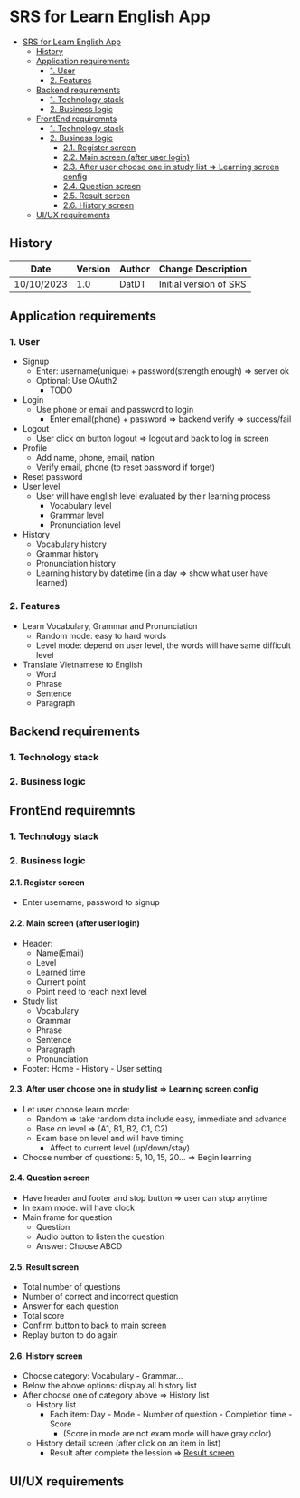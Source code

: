 # SRS for Learn English App
<!-- TOC -->
* [SRS for Learn English App](#srs-for-learn-english-app)
  * [History](#history)
  * [Application requirements](#application-requirements)
    * [1. User](#1-user)
    * [2. Features](#2-features)
  * [Backend requirements](#backend-requirements)
    * [1. Technology stack](#1-technology-stack)
    * [2. Business logic](#2-business-logic)
  * [FrontEnd requiremnts](#frontend-requiremnts)
    * [1. Technology stack](#1-technology-stack)
    * [2. Business logic](#2-business-logic)
      * [2.1. Register screen](#21-register-screen)
      * [2.2. Main screen (after user login)](#22-main-screen--after-user-login-)
      * [2.3. After user choose one in study list => Learning screen config](#23-after-user-choose-one-in-study-list---learning-screen-config)
      * [2.4. Question screen](#24-question-screen)
      * [2.5. Result screen](#25-result-screen)
      * [2.6. History screen](#26-history-screen)
  * [UI/UX requirements](#uiux-requirements)
<!-- TOC -->
## History
|Date|Version|Author|Change Description|
|----|-------|------|------------------|
|10/10/2023|1.0|DatDT|Initial version of SRS|

## Application requirements
### 1. User
- Signup
  - Enter: username(unique) + password(strength enough) => server ok
  - Optional: Use OAuth2
    - TODO
- Login
  - Use phone or email and password to login
    - Enter email(phone) + password => backend verify => success/fail
- Logout
  - User click on button logout => logout and back to log in screen
- Profile
  - Add name, phone, email, nation
  - Verify email, phone (to reset password if forget)
- Reset password
- User level
  - User will have english level evaluated by their learning process
    - Vocabulary level
    - Grammar level
    - Pronunciation level
- History
  - Vocabulary history
  - Grammar history
  - Pronunciation history
  - Learning history by datetime (in a day => show what user have learned)
### 2. Features
- Learn Vocabulary, Grammar and Pronunciation
  - Random mode: easy to hard words
  - Level mode: depend on user level, the words will have same difficult level
- Translate Vietnamese to English
  - Word
  - Phrase
  - Sentence
  - Paragraph
## Backend requirements
### 1. Technology stack
### 2. Business logic
## FrontEnd requiremnts
### 1. Technology stack
### 2. Business logic
#### 2.1. Register screen
- Enter username, password to signup
#### 2.2. Main screen (after user login)
- Header: 
  - Name(Email)
  - Level
  - Learned time
  - Current point
  - Point need to reach next level
- Study list
  - Vocabulary
  - Grammar
  - Phrase
  - Sentence
  - Paragraph
  - Pronunciation
- Footer: Home - History - User setting 
#### 2.3. After user choose one in study list => Learning screen config
- Let user choose learn mode:
  - Random => take random data include easy, immediate and advance
  - Base on level => (A1, B1, B2, C1, C2)
  - Exam base on level and will have timing
    - Affect to current level (up/down/stay)
- Choose number of questions: 5, 10, 15, 20... => Begin learning
#### 2.4. Question screen
- Have header and footer and stop button => user can stop anytime
- In exam mode: will have clock
- Main frame for question
  - Question
  - Audio button to listen the question
  - Answer: Choose ABCD
#### 2.5. Result screen
- Total number of questions
- Number of correct and incorrect question
- Answer for each question
- Total score
- Confirm button to back to main screen
- Replay button to do again
#### 2.6. History screen
- Choose category: Vocabulary - Grammar...
- Below the above options: display all history list 
- After choose one of category above => History list
  - History list
    - Each item: Day - Mode - Number of question - Completion time - Score
      - (Score in mode are not exam mode will have gray color)
  - History detail screen (after click on an item in list)
    - Result after complete the lession => [Result screen](#25-result-screen)
## UI/UX requirements





